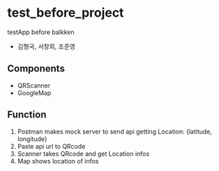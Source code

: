 # test_before_project
testApp before balkken
* 김형국, 서창희, 조준영

## Components
* QRScanner
* GoogleMap

## Function
1. Postman makes mock server to send api getting Location: {latitude, longitude}
2. Paste api url to QRcode 
3. Scanner takes QRcode and get Location infos
4. Map shows location of infos
